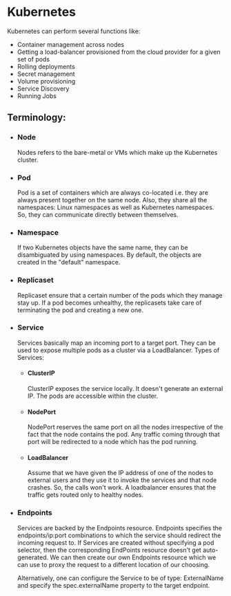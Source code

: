 # Kubernetes

Kubernetes can perform several functions like:
  * Container management across nodes
  * Getting a load-balancer provisioned from the cloud provider for a given set of pods
  * Rolling deployments
  * Secret management
  * Volume provisioning
  * Service Discovery
  * Running Jobs

## Terminology:  
  * ### Node
    Nodes refers to the bare-metal or VMs which make up the Kubernetes cluster.

  * ### Pod  
    Pod is a set of containers which are always co-located i.e. they are always present together on the same node. Also, they share all the namespaces: Linux namespaces as well as Kubernetes namespaces. So, they can communicate directly between themselves.

  * ### Namespace  
    If two Kubernetes objects have the same name, they can be disambiguated by using namespaces. By default, the objects are created in the "default" namespace.

  * ### Replicaset  
    Replicaset ensure that a certain number of the pods which they manage stay up. If a pod becomes unhealthy, the replicasets take care of terminating the pod and creating a new one.

  * ### Service  
    Services basically map an incoming port to a target port. They can be used to expose multiple pods as a cluster via a LoadBalancer.
    Types of Services:
    * #### ClusterIP  
      ClusterIP exposes the service locally. It doesn't generate an external IP. The pods are accessible within the cluster.

    * #### NodePort  
      NodePort reserves the same port on all the nodes irrespective of the fact that the node contains the pod. Any traffic coming through that port will be redirected to a node which has the pod running.

    * #### LoadBalancer  
      Assume that we have given the IP address of one of the nodes to external users and they use it to invoke the services and that node crashes. So, the calls won't work. A loadbalancer ensures that the traffic gets routed only to healthy nodes.


  * ### Endpoints  
    Services are backed by the Endpoints resource. Endpoints specifies the endpoints/ip:port combinations to which the service should redirect the incoming request to. If Services are created without specifying a pod selector, then the corresponding EndPoints resource doesn't get auto-generated. We can then create our own Endpoints resource which we can use to proxy the request to a different location of our choosing.

    Alternatively, one can configure the Service to be of type: ExternalName and specify the spec.externalName property to the target endpoint.


    


